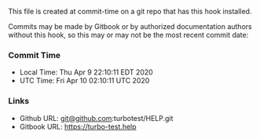 This file is created at commit-time on a git repo that has this hook installed.

Commits may be made by Gitbook or by authorized documentation authors without this hook,
so this may or may not be the most recent commit date:

### Commit Time

* Local Time: Thu Apr  9 22:10:11 EDT 2020
* UTC Time:   Fri Apr 10 02:10:11 UTC 2020

### Links

* Github URL: git@github.com:turbotest/HELP.git
* Gitbook URL: https://turbo-test.help

